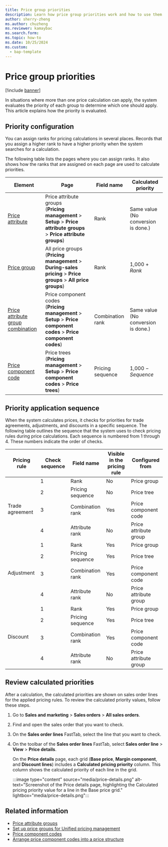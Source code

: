 ```yaml
---
title: Price group priorities
description: Learn how price group priorities work and how to use them.
author: sherry-zheng
ms.author: chuzheng
ms.reviewer: kamaybac
ms.search.form:
ms.topic: how-to
ms.date: 10/25/2024
ms.custom: 
  - bap-template
---
```


# Price group priorities

[!include [banner](../includes/banner.md)]

In situations where more than one price calculation can apply, the system evaluates the priority of each group to determine which one should apply. This article explains how the priority is evaluated.

## Priority configuration

You can assign ranks for pricing calculations in several places. Records that you assign a higher rank to have a higher priority when the system searches for a calculation.

The following table lists the pages where you can assign ranks. It also shows how the ranks that are assigned on each page are used to calculate priorities.

| Element | Page | Field name | Calculated priority |
|---|---|---|---|
| [Price attribute](upm-price-attribute-groups.md#price-attribute-ranks) | Price attribute groups<br>(**Pricing management** \> **Setup** \> **Price attribute groups** \> **Price attribute groups**) | Rank | Same value (No conversion is done.) |
| [Price group](upm-price-groups-set-up.md) | All price groups<br>(**Pricing management** \> **During-sales pricing** \> **Price groups** \> **All price groups**) | Rank | 1,000 &plus; *Rank* |
| [Price attribute group combination](upm-price-component-code.md#rank) | Price component codes<br>(**Pricing management** \> **Setup** \> **Price component codes** \> **Price component codes**) | Combination rank | Same value (No conversion is done.) |
| [Price component code](upm-price-structure-details.md) | Price trees<br>(**Pricing management** \> **Setup** \> **Price component codes** \> **Price trees**) | Pricing sequence | 1,000 &minus; *Sequence* |

## Priority application sequence

When the system calculates prices, it checks for priorities for trade agreements, adjustments, and discounts in a specific sequence. The following table outlines the sequence that the system uses to check pricing rules during price calculations. Each sequence is numbered from 1 through 4. These numbers indicate the order of checks.

<table>
<thead>
<tr>
<th>Pricing rule</th>
<th>Check sequence</th>
<th>Field name</th>
<th>Visible in the pricing rule</th>
<th>Configured from</th>
</tr>
</thead>
<tbody>
<tr>
<td rowspan="4">Trade agreement</td>
<td>1</td><td>Rank</td><td>No</td><td>Price group</td>
</tr>
<tr>
<td>2</td><td>Pricing sequence</td><td>No</td><td>Price tree</td>
</tr>
<tr>
<td>3</td><td>Combination rank</td><td>Yes</td><td>Price component code</td>
</tr>
<tr>
<td>4</td><td>Attribute rank</td><td>No</td><td>Price attribute group</td>
</tr>
<tr>
<td rowspan="4">Adjustment</td>
<td>1</td><td>Rank</td><td>Yes</td><td>Price group</td>
</tr>
<tr>
<td>2</td><td>Pricing sequence</td><td>Yes</td><td>Price tree</td>
</tr>
<tr>
<td>3</td><td>Combination rank</td><td>Yes</td><td>Price component code</td>
</tr>
<tr>
<td>4</td><td>Attribute rank</td><td>No</td><td>Price attribute group</td>
</tr>
<tr>
<td rowspan="4">Discount</td>
<td>1</td><td>Rank</td><td>Yes</td><td>Price group</td>
</tr>
<tr>
<td>2</td><td>Pricing sequence</td><td>Yes</td><td>Price tree</td>
</tr>
<tr>
<td>3</td><td>Combination rank</td><td>Yes</td><td>Price component code</td>
</tr>
<tr>
<td>4</td><td>Attribute rank</td><td>No</td><td>Price attribute group</td>
</tr>
</tbody>
</table>

## Review calculated priorities

After a calculation, the calculated priorities are shown on sales order lines for the applied pricing rules. To review the calculated priority values, follow these steps.

1. Go to **Sales and marketing** \> **Sales orders** \> **All sales orders**.
1. Find and open the sales order that you want to check.
1. On the **Sales order lines** FastTab, select the line that you want to check.
1. On the toolbar of the **Sales order lines** FastTab, select **Sales order line** \> **View** \> **Price details**.

    On the **Price details** page, each grid (**Base price**, **Margin component**, and **Discount lines**) includes a **Calculated pricing priority** column. This column shows the calculated priority of each line in the grid.

    :::image type="content" source="media/price-details.png" alt-text="Screenshot of the Price details page, highlighting the Calculated pricing priority value for a line in the Base price grid." lightbox="media/price-details.png":::

## Related information

- [Price attribute groups](upm-price-attribute-groups.md)
- [Set up price groups for Unified pricing management](upm-price-groups-set-up.md)
- [Price component codes](upm-price-component-code.md)
- [Arrange price component codes into a price structure](upm-price-structure-details.md)
